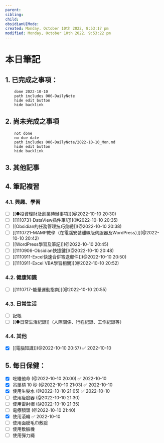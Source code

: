 ```yaml
---
parent: 
sibling: 
child: 
obsidianUIMode: 
created: Monday, October 10th 2022, 8:53:17 pm
modified: Monday, October 10th 2022, 9:53:22 pm
---
```


# 本日筆記


## 1. 已完成之事項：
```tasks
	done 2022-10-10
	path includes 006-DailyNote
	hide edit button 
	hide backlink
```

## 2. 尚未完成之事項
```tasks
	not done
	no due date
	path includes 006-DailyNote/2022-10-10_Mon.md
	hide edit button 
	hide backlink
```

## 3. 其他記事

## 4. 筆記複習
### 4.1. 興趣、學習
- [ ] [[●投資理財及創業待辦事項]](@2022-10-10 20:30)
- [ ] [[1110731-DataView插件筆記]](@2022-10-10 20:35)
- [ ] [[Obsidian的任務管理技巧彙總]](@2022-10-10 20:38)
- [ ] [[1110721-MAMP教學（在電腦安裝離線版伺服器及WordPress）]](@2022-10-10 20:42)
- [ ] [[WordPress學習及筆記]](@2022-10-10 20:45)
- [ ] [[1110906-Obsidian快捷鍵]](@2022-10-10 20:48)
- [ ] [[1110911-Excel快速合併寄送郵件]](@2022-10-10 20:50)
- [ ] [[1110911-Excel VBA學習相關]](@2022-10-10 20:52)

### 4.2. 健康知識
- [ ] [[1110717-能量運動指南]](@2022-10-10 20:55)

### 4.3. 日常生活
- [ ] 記帳
- [ ] [[●日常生活紀錄]]（人際關係、行程紀錄、工作紀錄等）

### 4.4. 其他
- [x] [[電腦知識]](@2022-10-10 20:57) ✅ 2022-10-10

## 5. 每日保健：
- [x] 吃維他命 (@2022-10-10 20:00) ✅ 2022-10-10
- [x] 吊單槓 10 秒 (@2022-10-10 21:03) ✅ 2022-10-10
- [x] 使用生髮水 (@2022-10-10 21:05) ✅ 2022-10-10
- [ ] 使用瘦臉器 (@2022-10-10 21:30)
- [ ] 使用雷射帽 (@2022-10-10 21:35)
- [ ] 電療額頭 (@2022-10-10 21:40)
- [x] 使用滾輪 ✅ 2022-10-10
- [ ] 使用面膜毛巾敷臉
- [ ] 使用敷臉機
- [ ] 使用彈力繩